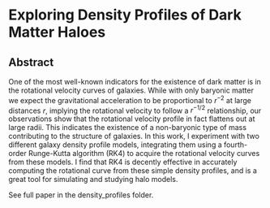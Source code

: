 # Exploring Density Profiles of Dark Matter Haloes

## Abstract

One of the most well-known indicators for the existence of dark matter is in the rotational velocity curves of galaxies. While with only baryonic matter we expect the gravitational acceleration to be proportional to $r^{-2}$ at large distances $r$, implying the rotational velocity to follow a $r^{-1/2}$ relationship, our observations show that the rotational velocity profile in fact flattens out at large radii. This indicates the existence of a non-baryonic type of mass contributing to the structure of galaxies. In this work, I experiment with two different galaxy density profile models, integrating them using a fourth-order Runge-Kutta algorithm (RK4) to acquire the rotational velocity curves from these models. I find that RK4 is decently effective in accurately computing the rotational curve from these simple density profiles, and is a great tool for simulating and studying halo models.

See full paper in the density_profiles folder.
